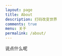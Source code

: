 ```yaml
---
layout: page
title: About
description: 打码改变世界
comments: true
menu: 关于
permalink: /about/
---
```


说点什么呢
